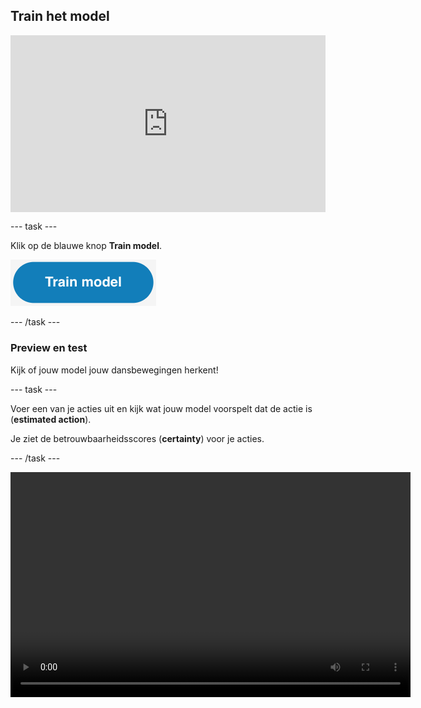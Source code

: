 ## Train het model

<html>
  <div style="position: relative; overflow: hidden; padding-top: 56.25%;">
    <iframe style="position: absolute; top: 0; left: 0; right: 0; width: 100%; height: 100%; border: none;" src="https://www.youtube.com/embed/2VC3gnPk3Zw?rel=0&cc_load_policy=1" allowfullscreen allow="accelerometer; autoplay; clipboard-write; encrypted-media; gyroscope; picture-in-picture; web-share"></iframe>
  </div>
</html>

--- task ---

Klik op de blauwe knop **Train model**.

![De 'Train Model' knop.](images/train-model-button.png)

--- /task ---

### Preview en test

Kijk of jouw model jouw dansbewegingen herkent!

--- task ---

Voer een van je acties uit en kijk wat jouw model voorspelt dat de actie is (**estimated action**).

Je ziet de betrouwbaarheidsscores (**certainty**) voor je acties.

--- /task ---

<video width="640" height="360" controls>
  <source src="images/discotest.mp4" type="video/mp4" alt="A screen recording showing the estimated action during testing with an overlay of a boy performing the dance move"> 
Je browser ondersteunt de video tag niet.
</video>
